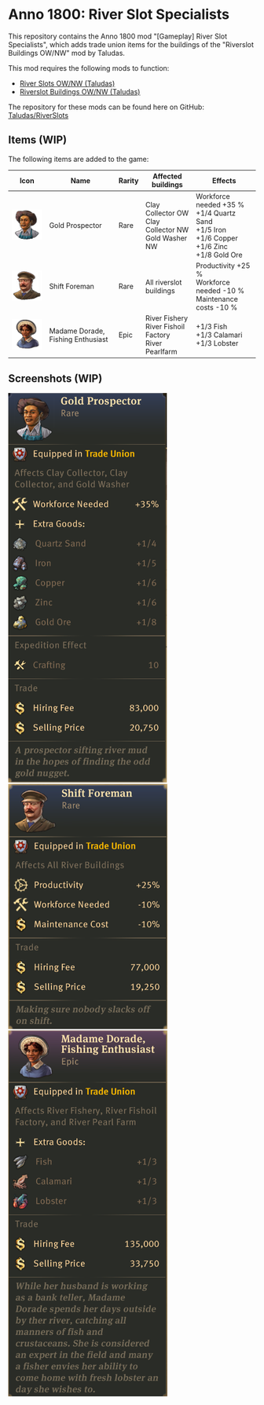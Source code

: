 # Anno 1800: River Slot Specialists

This repository contains the Anno 1800 mod "[Gameplay] River Slot Specialists", which adds trade union items for the buildings of the "Riverslot Buildings OW/NW" mod by Taludas.

This mod requires the following mods to function:

- [River Slots OW/NW (Taludas)](https://mod.io/g/anno-1800/m/riverslot-buildings-ownw)
- [Riverslot Buildings OW/NW (Taludas)](https://mod.io/g/anno-1800/m/riverslot-buildings-ownw)

The repository for these mods can be found here on GitHub: [Taludas/RiverSlots](https://github.com/Taludas/RiverSlots/)

## Items (WIP)

The following items are added to the game:

| Icon | Name | Rarity | Affected buildings | Effects |
|-|-|-|-|-|
| ![Gold Prospector](./data/graphics/icons/gold_prospector.png) | Gold Prospector | Rare | Clay Collector OW<br />Clay Collector NW<br />Gold Washer NW | Workforce needed +35 %<br />+1/4 Quartz Sand<br/>+1/5 Iron<br />+1/6 Copper<br />+1/6 Zinc<br />+1/8 Gold Ore |
| ![Shift Foreman](./data/graphics/icons/shift_foreman.png) | Shift Foreman | Rare | All riverslot buildings | Productivity +25 %<br />Workforce needed -10 %<br />Maintenance costs -10 % |
| ![Madame Dorade, Fishing Enthusiast](./data/graphics/icons/madame_dorade_fishing_enthusiast.png) | Madame Dorade, Fishing Enthusiast | Epic | River Fishery<br />River Fishoil Factory<br />River Pearlfarm | +1/3 Fish<br />+1/3 Calamari<br />+1/3 Lobster |

## Screenshots (WIP)

![Gold Prospector](./screenshots/gold_prospector.png)
![Shift Foreman](./screenshots/shift_foreman.png)
![Madame Dorade, Fishing Enthusiast](./screenshots/madame_dorade_fishing_enthusiast.png)